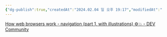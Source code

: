 ```yaml
---
{"dg-publish":true,"createdAt":"2024.02.04 일 오후 19:17","modifiedAt":"2024.04.07 일 오후 20:08","permalink":"/Dev/web/topic/브라우저는 어떻게 작동하는가 시리즈/","dgPassFrontmatter":true}
---
```


[How web browsers work - navigation (part 1, with illustrations) ⚙️💥 - DEV Community](https://dev.to/arikaturika/how-web-browsers-work-part-1-with-illustrations-1nid)

